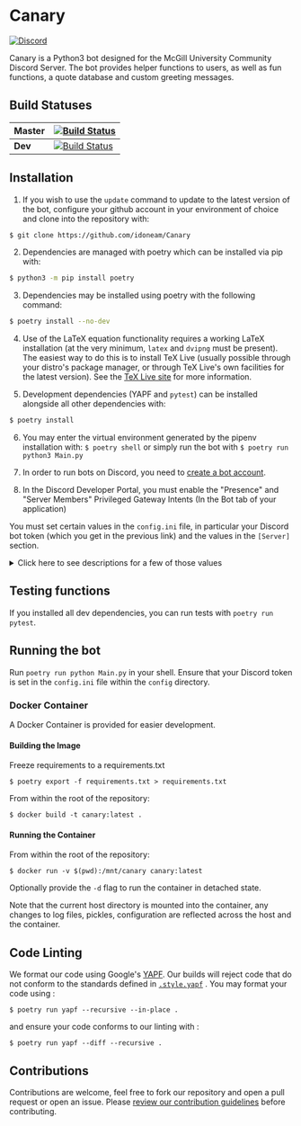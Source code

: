 # Canary
 [![Discord](https://img.shields.io/discord/236668784948019202.svg)](https://discord.gg/HDHvv58)

Canary is a Python3 bot designed for the McGill University Community Discord Server. The bot provides helper functions to users, as well as fun functions, a quote database and custom greeting messages. 

## Build Statuses

| Master  | [![Build Status](https://travis-ci.org/idoneam/Canary.svg?branch=master)](https://travis-ci.org/idoneam/Canary) |
| ------- | --------------------------------------------------------------------------------------------------------------- |
| **Dev** | [![Build Status](https://travis-ci.org/idoneam/Canary.svg?branch=dev)](https://travis-ci.org/idoneam/Canary)    |

## Installation

1. If you wish to use the `update` command to update to the latest version of the bot, configure your github account in 
your environment of choice and clone into the repository with:
```bash
$ git clone https://github.com/idoneam/Canary
```

2. Dependencies are managed with poetry which can be installed via pip with:
```bash
$ python3 -m pip install poetry
```

3. Dependencies may be installed using poetry with the following command:
```bash
$ poetry install --no-dev
```

4. Use of the LaTeX equation functionality requires a working LaTeX installation (at the very minimum, `latex` and `dvipng` must be present). The easiest way to do this is to install TeX Live (usually possible through your distro's package manager, or through TeX Live's own facilities for the latest version). See the [TeX Live site](https://tug.org/texlive/) for more information.

5. Development dependencies (YAPF and `pytest`) can be installed alongside all other dependencies with:
```bash
$ poetry install
```

6. You may enter the virtual environment generated by the pipenv installation with: `$ poetry shell` or simply run the bot with `$ poetry run python3 Main.py`

7. In order to run bots on Discord, you need to [create a bot account](https://github.com/reactiflux/discord-irc/wiki/Creating-a-discord-bot-&-getting-a-token).

8. In the Discord Developer Portal, you must enable the "Presence" and "Server Members" Privileged Gateway Intents (In the Bot tab of your application)

You must set certain values in the `config.ini` file, in particular your Discord bot token (which you get in the previous link) and the values in the `[Server]` section.
<details><summary>Click here to see descriptions for a few of those values</summary><p>
 
(For values that use Discord IDs, see [this](https://support.discordapp.com/hc/en-us/articles/206346498-Where-can-I-find-my-User-Server-Message-ID-) to know how to find them)
* `[Discord]`
    * `Key`: Your Discord bot token.
* `[Server]`
    * `ServerID`: Your server ID.
    * `CommandPrefix`: What a message should begin with to be considered a command.
    * `BotName`: The name of your bot.
    * `UpvoteEmoji`: The name of your upvote emoji (for the score function).
    * `DownvoteEmoji`: The name of your downvote emoji.
    * `ModeratorRole`: The name of the role that your moderators have (for functions like DMing users).
    * `DeveloperRole`: The name of the role that your developers have (for functions like restarting the bot). This could be the same role than moderator.
    * `ReceptionChannelID`: The ID of a channel that will receive messages sent to the bot through the `answer` command (and where messages sent by mods to users with the `dm` command will be logged)
* `[Meta]`
    * `Repository`: The HTTPS remote for this repository, used by the `update` command as the remote when pulling.
* `[Logging]`
    * `LogLevel`: [See this for a list of levels](https://docs.python.org/3/library/logging.html#levels). Logs from exceptions and commands like `mix` and `bac` are at the `info` level. Logging messages from the level selected *and* from more severe levels will be sent to your logging file. For example, setting the level to `info` also sends logs from `warning`, `error` and `critical`, but not  from `debug`.
    * `LogFile`: The file where the logging output will be sent (will be created there by the bot if it doesn't exist). Note that all logs are sent there, including those destined for devs and those destined for mods.
    * `DevLogWebhookID`: Optional. If the ID of a webhook is input (and it's token below), logs destined for devs will also be sent to it. These values are contained in the discord webhook url: [discordapp.com/api/webhooks/WEBHOOK_ID/WEBHOOK_TOKEN](discordapp.com/api/webhooks/WEBHOOK_ID/WEBHOOK_TOKEN)
    * `DevLogWebhookToken`: Optional. See above. 
    * `ModLogWebhookID`: Optional. If the ID of a webhook is input (and it's token below), logs destined for mods will also be sent to it. See the URL above to see how to find those values.
    * `ModLogWebhookToken`: Optional. See above. 
* `[DB]`
    * `Schema`: Location of the Schema file that creates tables in the database (This file already exists so you shouldn't have to change this unless you rename it or change its location).
    * `Path`: Your database file path (will be created there by the bot if it doesn't exist).
* `[Helpers]`
    * `CourseTemplate`: McGill course schedule URL. **Changes every school year.**
    * `CourseSearchTemplate`: McGill course search URL. **Changes every school year.**
    * `GCWeatherURL`: Government of Canada weather URL. **Region-specific.**
    * `GCWeatherAlertURL`: Government of Canada weather alerts URL. **Region-specific.**
    * `WttrINTemplate`: [http://wttr.in/](http://wttr.in/) URL template. **Region-specific.**
    * `TepidURL`: [TEPID](https://github.com/ctf/TEPID-Server) screensaver endpoint for printer status.
* `[Subscribers]`
    * `FoodRecallChannel`: Channel where you want CFIA recall notices posted.
    * `FoodRecallLocationFilter`: Regions you want to receive CFIA recall notices for.
    * `FoodSpottingChannel`: Channel where you want foodspotting posts to be sent, ideally in a dedicated channel.
    * `NoFoodSpottingRole`: Name of role assigned to abusers of the foodspotting command that will prevent them from using it.
    * `MetroStatusChannel`: Channel where you want metro status alerts to be sent, ideally in a dedicated channel with opt-in read permissions for users.
* `[Currency]`
    * `Name`: The name of the bot currency.
    * `Symbol`: The currency's symbol (e.g. `$`).
    * `Precision`: How many decimal digits after the decimal point are "official" for the currency.
    * `Initial`: How much currency is given out by the `initial_claim` command.
    * `SalaryBase`: *Currently unused.*
    * `Inflation`: *Currently unused.*
* `[IncomeTax]`: *Currently unused.*
* `[AssetTax]`: *Currently unused.*
* `[OtherTax]`: *Currently unused.*
* `[Betting]`:
    * `RollCases`: Intervals for `bet_roll`. For example, a value of `66, 90, 99, 100` gives the intervals
      `[1, 66]`, `[67, 90]`, `[91, 99]`, and `[100]`.
    * `RollReturns`: The multiplier return for each interval. For example, a value of `0, 2, 4, 10` with the intervals
      described above gives a 0x return for `random <= 66`, a 2x return for `66 < random <= 90`, a 4x return for
      `90 < random <= 99`, and a 10x return for `random == 100`.
* `[Roles]`:
    * `Pronouns`: Comma seperated list of pronoun roles in server.
    * `Fields`: Comma seperated list of field of study roles in server.
    * `Faculties`: Comma seperated list of faculty roles in server.
    * `Years`: Comma seperated list of year roles in server.
    * `Generics`: Comma seperated list of generic or meme roles in server.
</p>
</details>

## Testing functions
If you installed all dev dependencies, you can run tests with `poetry run pytest`.

## Running the bot
Run `poetry run python Main.py` in your shell. Ensure that your Discord token is set in the `config.ini` file within the `config` directory.
### Docker Container
A Docker Container is provided for easier development. 
#### Building the Image
Freeze requirements to a requirements.txt 

```
$ poetry export -f requirements.txt > requirements.txt
```

From within the root of the repository:

```
$ docker build -t canary:latest .
```

#### Running the Container
From within the root of the repository:

```
$ docker run -v $(pwd):/mnt/canary canary:latest
```

Optionally provide the `-d` flag to run the container in detached state.

Note that the current host directory is mounted into the container, any changes to log files, pickles, configuration are reflected 
across the host and the container. 

## Code Linting
We format our code using Google's [YAPF](https://github.com/google/yapf). Our builds will reject code that do not conform to the standards defined in [`.style.yapf`](https://github.com/idoneam/Canary/blob/master/.style.yapf) . You may format your code using :

```
$ poetry run yapf --recursive --in-place .
```
and ensure your code conforms to our linting with :
```
$ poetry run yapf --diff --recursive .
```
## Contributions
Contributions are welcome, feel free to fork our repository and open a pull request or open an issue. Please [review our contribution guidelines](https://github.com/idoneam/Canary/blob/master/.github/contributing.md) before contributing.
